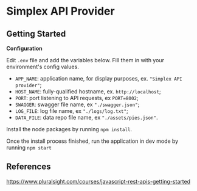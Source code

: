 # Simplex API Provider 

## Getting Started 

**Configuration** 

Edit `.env` file and add the variables below. Fill them in with your environment's config values. 

- `APP_NAME`: application name, for display purposes, ex. `"Simplex API provider"`;
- `HOST_NAME`: fully-qualified hostname, ex. `http://localhost`;
- `PORT`: port listening to API requests, ex `PORT=8002`;
- `SWAGGER`: swagger file name, ex `"./swagger.json"`;
- `LOG_FILE`: log file name, ex `"./logs/log.txt"`;
- `DATA_FILE`: data repo file name, ex `"./assets/pies.json"`.

Install the node packages by running `npm install`. 

Once the install process finished, run the application in dev mode by running `npm start`

## References
https://www.pluralsight.com/courses/javascript-rest-apis-getting-started